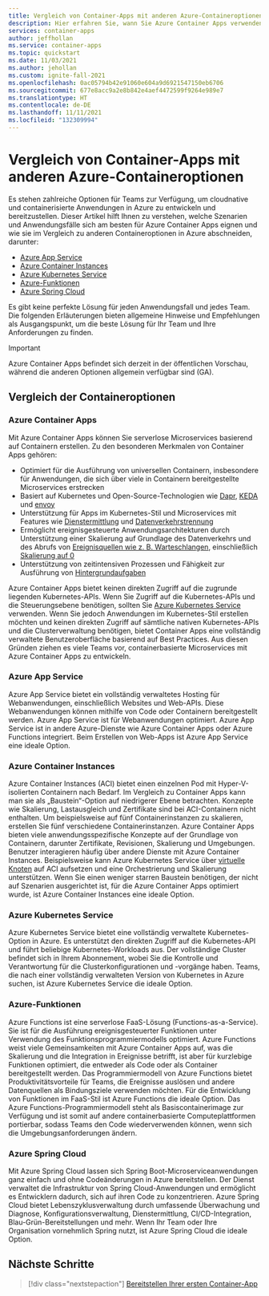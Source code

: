 ```yaml
---
title: Vergleich von Container-Apps mit anderen Azure-Containeroptionen
description: Hier erfahren Sie, wann Sie Azure Container Apps verwenden sollten und inwiefern die Lösung mit anderen Containeroptionen wie Azure Container Instances, Azure App Service, Azure Functions und Azure Kubernetes Service vergleichbar ist.
services: container-apps
author: jeffhollan
ms.service: container-apps
ms.topic: quickstart
ms.date: 11/03/2021
ms.author: jehollan
ms.custom: ignite-fall-2021
ms.openlocfilehash: 0ac05794b42e91060e604a9d6921547150eb6706
ms.sourcegitcommit: 677e8acc9a2e8b842e4aef4472599f9264e989e7
ms.translationtype: HT
ms.contentlocale: de-DE
ms.lasthandoff: 11/11/2021
ms.locfileid: "132309994"
---
```

# <a name="comparing-container-apps-with-other-azure-container-options"></a>Vergleich von Container-Apps mit anderen Azure-Containeroptionen

Es stehen zahlreiche Optionen für Teams zur Verfügung, um cloudnative und containerisierte Anwendungen in Azure zu entwickeln und bereitzustellen. Dieser Artikel hilft Ihnen zu verstehen, welche Szenarien und Anwendungsfälle sich am besten für Azure Container Apps eignen und wie sie im Vergleich zu anderen Containeroptionen in Azure abschneiden, darunter:  
- [Azure App Service](#azure-app-service)
- [Azure Container Instances](#azure-container-instances)
- [Azure Kubernetes Service](#azure-kubernetes-service)
- [Azure-Funktionen](#azure-functions)
- [Azure Spring Cloud](#azure-spring-cloud)

Es gibt keine perfekte Lösung für jeden Anwendungsfall und jedes Team. Die folgenden Erläuterungen bieten allgemeine Hinweise und Empfehlungen als Ausgangspunkt, um die beste Lösung für Ihr Team und Ihre Anforderungen zu finden.

> [!IMPORTANT]
> Azure Container Apps befindet sich derzeit in der öffentlichen Vorschau, während die anderen Optionen allgemein verfügbar sind (GA).


## <a name="container-option-comparisons"></a>Vergleich der Containeroptionen

### <a name="azure-container-apps"></a>Azure Container Apps
Mit Azure Container Apps können Sie serverlose Microservices basierend auf Containern erstellen. Zu den besonderen Merkmalen von Container Apps gehören:

* Optimiert für die Ausführung von universellen Containern, insbesondere für Anwendungen, die sich über viele in Containern bereitgestellte Microservices erstrecken
* Basiert auf Kubernetes und Open-Source-Technologien wie [Dapr](https://dapr.io/), [KEDA](https://keda.sh/) und [envoy](https://www.envoyproxy.io/)
* Unterstützung für Apps im Kubernetes-Stil und Microservices mit Features wie [Dienstermittlung](connect-apps.md) und [Datenverkehrstrennung](revisions.md)
* Ermöglicht ereignisgesteuerte Anwendungsarchitekturen durch Unterstützung einer Skalierung auf Grundlage des Datenverkehrs und des Abrufs von [Ereignisquellen wie z. B. Warteschlangen](scale-app.md), einschließlich [Skalierung auf 0](scale-app.md)
* Unterstützung von zeitintensiven Prozessen und Fähigkeit zur Ausführung von [Hintergrundaufgaben](background-processing.md)

Azure Container Apps bietet keinen direkten Zugriff auf die zugrunde liegenden Kubernetes-APIs. Wenn Sie Zugriff auf die Kubernetes-APIs und die Steuerungsebene benötigen, sollten Sie [Azure Kubernetes Service](../aks/intro-kubernetes.md) verwenden. Wenn Sie jedoch Anwendungen im Kubernetes-Stil erstellen möchten und keinen direkten Zugriff auf sämtliche nativen Kubernetes-APIs und die Clusterverwaltung benötigen, bietet Container Apps eine vollständig verwaltete Benutzeroberfläche basierend auf Best Practices. Aus diesen Gründen ziehen es viele Teams vor, containerbasierte Microservices mit Azure Container Apps zu entwickeln.

### <a name="azure-app-service"></a>Azure App Service
Azure App Service bietet ein vollständig verwaltetes Hosting für Webanwendungen, einschließlich Websites und Web-APIs. Diese Webanwendungen können mithilfe von Code oder Containern bereitgestellt werden. Azure App Service ist für Webanwendungen optimiert. Azure App Service ist in andere Azure-Dienste wie Azure Container Apps oder Azure Functions integriert. Beim Erstellen von Web-Apps ist Azure App Service eine ideale Option.

### <a name="azure-container-instances"></a>Azure Container Instances
Azure Container Instances (ACI) bietet einen einzelnen Pod mit Hyper-V-isolierten Containern nach Bedarf. Im Vergleich zu Container Apps kann man sie als „Baustein“-Option auf niedrigerer Ebene betrachten. Konzepte wie Skalierung, Lastausgleich und Zertifikate sind bei ACI-Containern nicht enthalten. Um beispielsweise auf fünf Containerinstanzen zu skalieren, erstellen Sie fünf verschiedene Containerinstanzen. Azure Container Apps bieten viele anwendungsspezifische Konzepte auf der Grundlage von Containern, darunter Zertifikate, Revisionen, Skalierung und Umgebungen. Benutzer interagieren häufig über andere Dienste mit Azure Container Instances. Beispielsweise kann Azure Kubernetes Service über [virtuelle Knoten](../aks/virtual-nodes.md) auf ACI aufsetzen und eine Orchestrierung und Skalierung unterstützen. Wenn Sie einen weniger starren Baustein benötigen, der nicht auf Szenarien ausgerichtet ist, für die Azure Container Apps optimiert wurde, ist Azure Container Instances eine ideale Option.

### <a name="azure-kubernetes-service"></a>Azure Kubernetes Service
Azure Kubernetes Service bietet eine vollständig verwaltete Kubernetes-Option in Azure. Es unterstützt den direkten Zugriff auf die Kubernetes-API und führt beliebige Kubernetes-Workloads aus. Der vollständige Cluster befindet sich in Ihrem Abonnement, wobei Sie die Kontrolle und Verantwortung für die Clusterkonfigurationen und -vorgänge haben. Teams, die nach einer vollständig verwalteten Version von Kubernetes in Azure suchen, ist Azure Kubernetes Service die ideale Option.

### <a name="azure-functions"></a>Azure-Funktionen
Azure Functions ist eine serverlose FaaS-Lösung (Functions-as-a-Service). Sie ist für die Ausführung ereignisgesteuerter Funktionen unter Verwendung des Funktionsprogrammiermodells optimiert. Azure Functions weist viele Gemeinsamkeiten mit Azure Container Apps auf, was die Skalierung und die Integration in Ereignisse betrifft, ist aber für kurzlebige Funktionen optimiert, die entweder als Code oder als Container bereitgestellt werden. Das Programmiermodell von Azure Functions bietet Produktivitätsvorteile für Teams, die Ereignisse auslösen und andere Datenquellen als Bindungsziele verwenden möchten. Für die Entwicklung von Funktionen im FaaS-Stil ist Azure Functions die ideale Option. Das Azure Functions-Programmiermodell steht als Basiscontainerimage zur Verfügung und ist somit auf andere containerbasierte Computeplattformen portierbar, sodass Teams den Code wiederverwenden können, wenn sich die Umgebungsanforderungen ändern.

### <a name="azure-spring-cloud"></a>Azure Spring Cloud
Mit Azure Spring Cloud lassen sich Spring Boot-Microserviceanwendungen ganz einfach und ohne Codeänderungen in Azure bereitstellen. Der Dienst verwaltet die Infrastruktur von Spring Cloud-Anwendungen und ermöglicht es Entwicklern dadurch, sich auf ihren Code zu konzentrieren. Azure Spring Cloud bietet Lebenszyklusverwaltung durch umfassende Überwachung und Diagnose, Konfigurationsverwaltung, Dienstermittlung, CI/CD-Integration, Blau-Grün-Bereitstellungen und mehr. Wenn Ihr Team oder Ihre Organisation vornehmlich Spring nutzt, ist Azure Spring Cloud die ideale Option.

## <a name="next-steps"></a>Nächste Schritte

> [!div class="nextstepaction"]
> [Bereitstellen Ihrer ersten Container-App](get-started.md)
